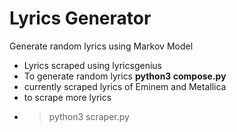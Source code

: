 # Lyrics Generator
 Generate random lyrics using Markov Model 
 
 * Lyrics scraped using lyricsgenius 
 * To generate random lyrics **python3 compose.py**
 * currently scraped lyrics of Eminem and Metallica
 * to scrape more lyrics 
 * >python3 scraper.py 
